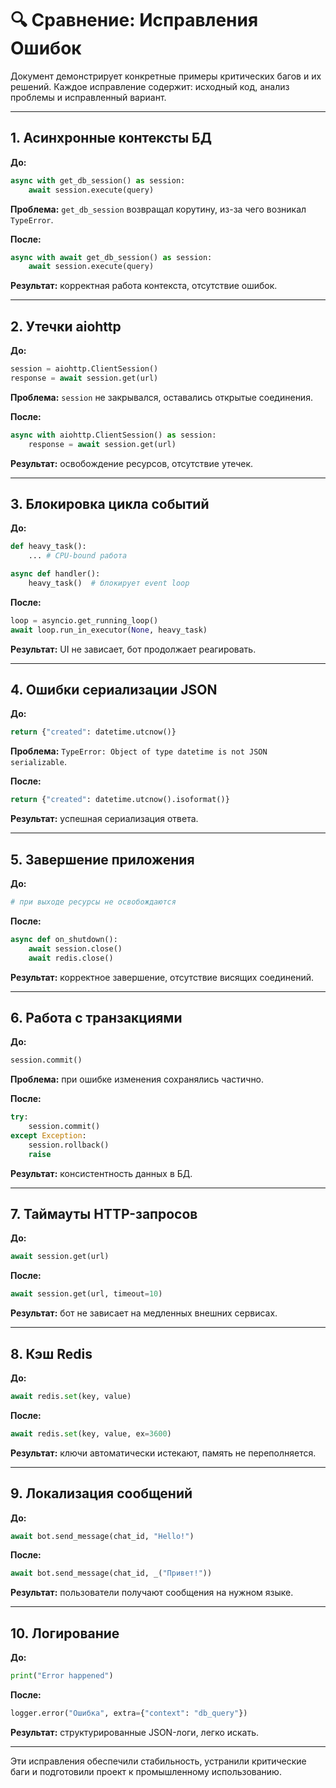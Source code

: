 # 🔍 Сравнение: Исправления Ошибок

Документ демонстрирует конкретные примеры критических багов и их решений. Каждое исправление содержит: исходный код, анализ проблемы и исправленный вариант.

---

## 1. Асинхронные контексты БД

**До:**

```python
async with get_db_session() as session:
    await session.execute(query)
```

**Проблема:** `get_db_session` возвращал корутину, из-за чего возникал `TypeError`.

**После:**

```python
async with await get_db_session() as session:
    await session.execute(query)
```

**Результат:** корректная работа контекста, отсутствие ошибок.

---

## 2. Утечки aiohttp

**До:**

```python
session = aiohttp.ClientSession()
response = await session.get(url)
```

**Проблема:** `session` не закрывался, оставались открытые соединения.

**После:**

```python
async with aiohttp.ClientSession() as session:
    response = await session.get(url)
```

**Результат:** освобождение ресурсов, отсутствие утечек.

---

## 3. Блокировка цикла событий

**До:**

```python
def heavy_task():
    ... # CPU-bound работа

async def handler():
    heavy_task()  # блокирует event loop
```

**После:**

```python
loop = asyncio.get_running_loop()
await loop.run_in_executor(None, heavy_task)
```

**Результат:** UI не зависает, бот продолжает реагировать.

---

## 4. Ошибки сериализации JSON

**До:**

```python
return {"created": datetime.utcnow()}
```

**Проблема:** `TypeError: Object of type datetime is not JSON serializable`.

**После:**

```python
return {"created": datetime.utcnow().isoformat()}
```

**Результат:** успешная сериализация ответа.

---

## 5. Завершение приложения

**До:**

```python
# при выходе ресурсы не освобождаются
```

**После:**

```python
async def on_shutdown():
    await session.close()
    await redis.close()
```

**Результат:** корректное завершение, отсутствие висящих соединений.

---

## 6. Работа с транзакциями

**До:**

```python
session.commit()
```

**Проблема:** при ошибке изменения сохранялись частично.

**После:**

```python
try:
    session.commit()
except Exception:
    session.rollback()
    raise
```

**Результат:** консистентность данных в БД.

---

## 7. Таймауты HTTP-запросов

**До:**

```python
await session.get(url)
```

**После:**

```python
await session.get(url, timeout=10)
```

**Результат:** бот не зависает на медленных внешних сервисах.

---

## 8. Кэш Redis

**До:**

```python
await redis.set(key, value)
```

**После:**

```python
await redis.set(key, value, ex=3600)
```

**Результат:** ключи автоматически истекают, память не переполняется.

---

## 9. Локализация сообщений

**До:**

```python
await bot.send_message(chat_id, "Hello!")
```

**После:**

```python
await bot.send_message(chat_id, _("Привет!"))
```

**Результат:** пользователи получают сообщения на нужном языке.

---

## 10. Логирование

**До:**

```python
print("Error happened")
```

**После:**

```python
logger.error("Ошибка", extra={"context": "db_query"})
```

**Результат:** структурированные JSON-логи, легко искать.

---

Эти исправления обеспечили стабильность, устранили критические баги и подготовили проект к промышленному использованию.
